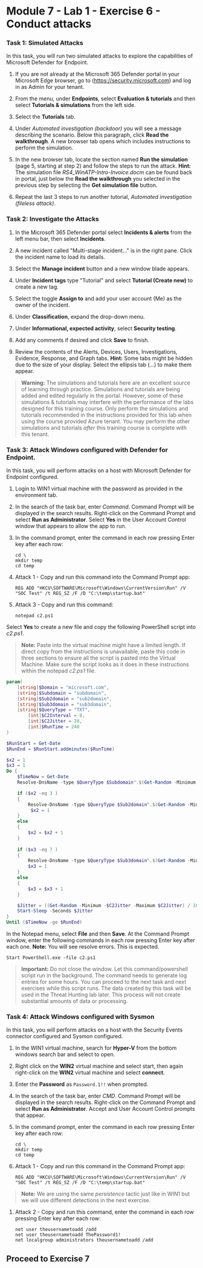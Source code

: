 # Module 7 - Lab 1 - Exercise 6 - Conduct attacks

### Task 1: Simulated Attacks

In this task, you will run two simulated attacks to explore the capabilities of Microsoft Defender for Endpoint.

1. If you are not already at the Microsoft 365 Defender portal in your Microsoft Edge browser, go to (https://security.microsoft.com) and log in as Admin for your tenant.

1. From the menu, under **Endpoints**, select **Evaluation & tutorials** and then select **Tutorials & simulations** from the left side.

1. Select the **Tutorials** tab.

1. Under *Automated investigation (backdoor)* you will see a message describing the scenario. Below this paragraph, click **Read the walkthrough**. A new browser tab opens which includes instructions to perform the simulation.

1. In the new browser tab, locate the section named **Run the simulation** (page 5, starting at step 2) and follow the steps to run the attack. **Hint:** The simulation file *RS4_WinATP-Intro-Invoice.docm* can be found back in portal, just below the **Read the walkthrough** you selected in the previous step by selecting the **Get simulation file** button. 

1. Repeat the last 3 steps to run another tutorial, *Automated investigation (fileless attack)*.


### Task 2: Investigate the Attacks

1. In the Microsoft 365 Defender portal select **Incidents & alerts** from the left menu bar, then select **Incidents**.

1. A new incident called "Multi-stage incident..." is in the right pane. Click the incident name to load its details.

1. Select the **Manage incident** button and a new window blade appears. 

1. Under **Incident tags** type "Tutorial" and select **Tutorial (Create new)** to create a new tag. 

1. Select the toggle **Assign to**  and add your user account (Me) as the owner of the incident. 

1. Under **Classification**, expand the drop-down menu. 

1. Under **Informational, expected activity**, select **Security testing**. 

1. Add any comments if desired and click **Save** to finish.

1. Review the contents of the Alerts, Devices, Users, Investigations, Evidence, Response, and Graph tabs. **Hint:** Some tabs might be hidden due to the size of your display. Select the ellipsis tab (...) to make them appear.

>**Warning:** The simulations and tutorials here are an excellent source of learning through practice.  Simulations and tutorials are being added and edited regularly in the portal.  However, some of these simulations & tutorials may interfere with the performance of the labs designed for this training course.  Only perform the simulations and tutorials recommended in the instructions provided for this lab when using the course provided Azure tenant.  You may perform the other simulations and tutorials *after* this training course is complete with this tenant.


### Task 3: Attack Windows configured with Defender for Endpoint.

In this task, you will perform attacks on a host with Microsoft Defender for Endpoint configured.

1. Login to WIN1 virtual machine with the password as provided in the environment tab.  

2. In the search of the task bar, enter *Command*.  Command Prompt will be displayed in the search results.  Right-click on the Command Prompt and select **Run as Administrator**. Select **Yes** in the User Account Control window that appears to allow the app to run.

3. In the command prompt, enter the command in each row pressing Enter key after each row:

    ```Command
    cd \
    mkdir temp
    cd temp
    ```
4. Attack 1 - Copy and run this command into the Command Prompt app:

    ```Command
    REG ADD "HKCU\SOFTWARE\Microsoft\Windows\CurrentVersion\Run" /V "SOC Test" /t REG_SZ /F /D "C:\temp\startup.bat"
    ```

5. Attack 3 - Copy and run this command:

    ```Command
    notepad c2.ps1
    ```
Select **Yes** to create a new file and copy the following PowerShell script into *c2.ps1*.

>**Note:** Paste into the virtual machine might have a limited length. If direct copy from the instructions is unavailable, paste this code in three sections to ensure all the script is pasted into the Virtual Machine.  Make sure the script looks as it does in these instructions within the notepad *c2.ps1* file.

```PowerShell
param(
    [string]$Domain = "microsoft.com",
    [string]$Subdomain = "subdomain",
    [string]$Sub2domain = "sub2domain",
    [string]$Sub3domain = "sub3domain",
    [string]$QueryType = "TXT",
        [int]$C2Interval = 8,
        [int]$C2Jitter = 20,
        [int]$RunTime = 240
)

$RunStart = Get-Date
$RunEnd = $RunStart.addminutes($RunTime)

$x2 = 1
$x3 = 1 
Do {
    $TimeNow = Get-Date
    Resolve-DnsName -type $QueryType $Subdomain".$(Get-Random -Minimum 1 -Maximum 999999)."$Domain -QuickTimeout

    if ($x2 -eq 3 )
    {
        Resolve-DnsName -type $QueryType $Sub2domain".$(Get-Random -Minimum 1 -Maximum 999999)."$Domain -QuickTimeout
         $x2 = 1
    }
    else
    {
        $x2 = $x2 + 1
    }
    
    if ($x3 -eq 7 )
    {
        Resolve-DnsName -type $QueryType $Sub3domain".$(Get-Random -Minimum 1 -Maximum 999999)."$Domain -QuickTimeout
        $x3 = 1
    }
    else
    {
        $x3 = $x3 + 1
    }

    $Jitter = ((Get-Random -Minimum -$C2Jitter -Maximum $C2Jitter) / 100 + 1) +$C2Interval
    Start-Sleep -Seconds $Jitter
}
Until ($TimeNow -ge $RunEnd)
```

In the Notepad menu, select **File** and then **Save**. At the Command Prompt window, enter the following commands in each row pressing Enter key after each one. **Note:** You will see resolve errors. This is expected.

 ```CommandPrompt
 Start PowerShell.exe -file c2.ps1
 ```


>**Important:** Do not close the window. Let this command/powershell script run in the background. The command needs to generate log entries for some hours. You can proceed to the next task and next exercises while this script runs. The data created by this task will be used in the Threat Hunting lab later. This process will not create substantial amounts of data or processing.


### Task 4: Attack Windows configured with Sysmon

In this task, you will perform attacks on a host with the Security Events connector configured and Sysmon configured.

1. In the WIN1 virtual machine, search for **Hyper-V** from the bottom windows search bar and select to open.

1. Right click on the **WIN2** virtual machine and select start, then again right-click on the **WIN2** virtual machine and select **connect**.

1. Enter the **Password** as `Password.1!!` when prompted.

1. In the search of the task bar, enter *CMD*.  Command Prompt will be displayed in the search results.  Right-click on the Command Prompt and select **Run as Administrator**.  Accept and User Account Control prompts that appear.

1. In the command prompt, enter the command in each row pressing Enter key after each row:

    ```Command
    cd \
    mkdir temp
    cd temp
    ```

1. Attack 1 - Copy and run this command in the Command Prompt app:

    ```Command
    REG ADD "HKCU\SOFTWARE\Microsoft\Windows\CurrentVersion\Run" /V "SOC Test" /t REG_SZ /F /D "C:\temp\startup.bat"
    ```

>**Note:** We are using the same *persistence* tactic just like in WIN1 but we will use different detections in the next exercise.

1. Attack 2 - Copy and run this command, enter the command in each row pressing Enter key after each row:

    ```Command
    net user theusernametoadd /add
    net user theusernametoadd ThePassword1!
    net localgroup administrators theusernametoadd /add
    ```

## Proceed to Exercise 7
